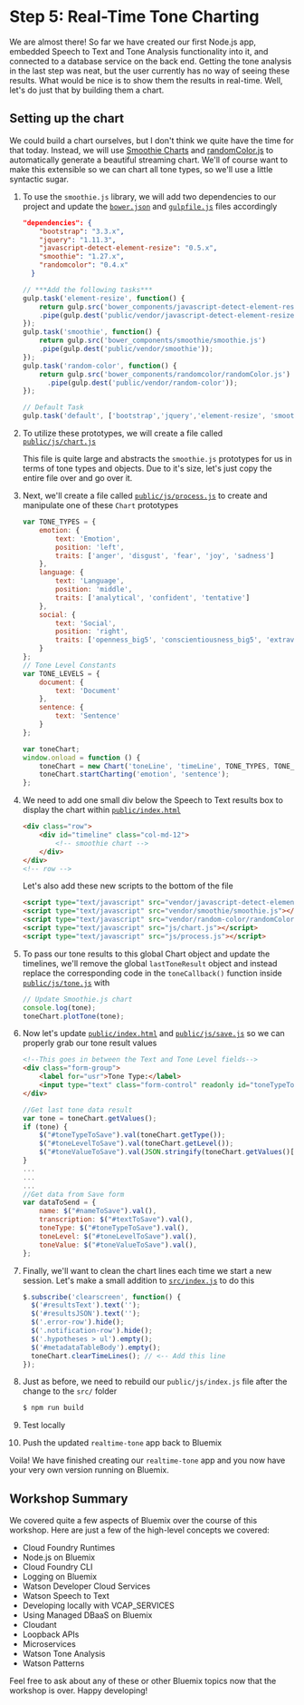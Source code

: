 # Step 5: Real-Time Tone Charting

We are almost there! So far we have created our first Node.js app, embedded Speech to Text and Tone Analysis functionality into it, and connected to a database service on the back end. Getting the tone analysis in the last step was neat, but the user currently has no way of seeing these results. What would be nice is to show them the results in real-time. Well, let's do just that by building them a chart.

## Setting up the chart

We could build a chart ourselves, but I don't think we quite have the time for that today. Instead, we will use [Smoothie Charts][smoothie_url] and [randomColor.js][random_color_url] to automatically generate a beautiful streaming chart. We'll of course want to make this extensible so we can chart all tone types, so we'll use a little syntactic sugar.

1. To use the `smoothie.js` library, we will add two dependencies to our project and update the [`bower.json`](./bower.json) and [`gulpfile.js`](./gulpfile.js) files accordingly

	```json
	"dependencies": {
	    "bootstrap": "3.3.x",
	    "jquery": "1.11.3",
	    "javascript-detect-element-resize": "0.5.x",
	    "smoothie": "1.27.x",
	    "randomcolor": "0.4.x"
	  }
	```

	```js
	// ***Add the following tasks***
	gulp.task('element-resize', function() {
	    return gulp.src('bower_components/javascript-detect-element-resize/detect-element-resize.js')
	    .pipe(gulp.dest('public/vendor/javascript-detect-element-resize'));
	});
	gulp.task('smoothie', function() {
	    return gulp.src('bower_components/smoothie/smoothie.js')
	    .pipe(gulp.dest('public/vendor/smoothie'));
	});
	gulp.task('random-color', function() {
	    return gulp.src('bower_components/randomcolor/randomColor.js')
	      .pipe(gulp.dest('public/vendor/random-color'));
	});
	
	// Default Task
	gulp.task('default', ['bootstrap','jquery','element-resize', 'smoothie', 'random-color']);
	```

2. To utilize these prototypes, we will create a file called [`public/js/chart.js`](./public/js/chart.js)

	This file is quite large and abstracts the `smoothie.js` prototypes for us in terms of tone types and objects. Due to it's size, let's just copy the entire file over and go over it.

3. Next, we'll create a file called [`public/js/process.js`](./public/js/process.js) to create and manipulate one of these `Chart` prototypes

	```js
	var TONE_TYPES = {
	    emotion: {
	        text: 'Emotion',
	        position: 'left',
	        traits: ['anger', 'disgust', 'fear', 'joy', 'sadness']
	    },
	    language: {
	        text: 'Language',
	        position: 'middle',
	        traits: ['analytical', 'confident', 'tentative']
	    },
	    social: {
	        text: 'Social',
	        position: 'right',
	        traits: ['openness_big5', 'conscientiousness_big5', 'extraversion_big5', 'agreeableness_big5', 'emotional_range_big5']
	    }
	};
	// Tone Level Constants
	var TONE_LEVELS = {
	    document: {
	        text: 'Document'
	    },
	    sentence: {
	        text: 'Sentence'
	    }
	};

	var toneChart;
	window.onload = function () {
	    toneChart = new Chart('toneLine', 'timeLine', TONE_TYPES, TONE_LEVELS);
	    toneChart.startCharting('emotion', 'sentence');
	};
	```

4. We need to add one small div below the Speech to Text results box to display the chart within [`public/index.html`](./public/index.html)

	```html
	<div class="row">
        <div id="timeline" class="col-md-12">
            <!-- smoothie chart -->
        </div>
    </div>
    <!-- row -->
	```	
	
	Let's also add these new scripts to the bottom of the file
	
	```html
    <script type="text/javascript" src="vendor/javascript-detect-element-resize/detect-element-resize.js"></script>
    <script type="text/javascript" src="vendor/smoothie/smoothie.js"></script>
    <script type="text/javascript" src="vendor/random-color/randomColor.js"></script>
    <script type="text/javascript" src="js/chart.js"></script>
    <script type="text/javascript" src="js/process.js"></script>
	```

5. To pass our tone results to this global Chart object and update the timelines, we'll remove the global `lastToneResult` object and instead replace the corresponding code in the `toneCallback()` function inside [`public/js/tone.js`](./public/js/tone.js) with

	```js
	// Update Smoothie.js chart
	console.log(tone);
  	toneChart.plotTone(tone);
	```

6. Now let's update [`public/index.html`](./public/index.html) and [`public/js/save.js`](./public/js/save.js) so we can properly grab our tone result values

	```html
	<!--This goes in between the Text and Tone Level fields-->
	<div class="form-group">
		<label for="usr">Tone Type:</label>
		<input type="text" class="form-control" readonly id="toneTypeToSave">
	</div>
	```

	```js
	//Get last tone data result
	var tone = toneChart.getValues();
	if (tone) {
		$("#toneTypeToSave").val(toneChart.getType());
		$("#toneLevelToSave").val(toneChart.getLevel());
		$("#toneValueToSave").val(JSON.stringify(toneChart.getValues()[toneChart.getLevel()][toneChart.getType()], null, ' '));
	}
	...
	...
	...
	//Get data from Save form
	var dataToSend = {
		name: $("#nameToSave").val(),
		transcription: $("#textToSave").val(),
		toneType: $("#toneTypeToSave").val(),
		toneLevel: $("#toneLevelToSave").val(),
		toneValue: $("#toneValueToSave").val(),
	};
	```

6. Finally, we'll want to clean the chart lines each time we start a new session. Let's make a small addition to [`src/index.js`](./src/index.js) to do this

	```js
	$.subscribe('clearscreen', function() {
	  $('#resultsText').text('');
	  $('#resultsJSON').text('');
	  $('.error-row').hide();
	  $('.notification-row').hide();
	  $('.hypotheses > ul').empty();
	  $('#metadataTableBody').empty();
	  toneChart.clearTimeLines(); // <-- Add this line
	});
	```

7. Just as before, we need to rebuild our `public/js/index.js` file after the change to the `src/` folder

	```bash
	$ npm run build
	```

8. Test locally

9. Push the updated `realtime-tone` app back to Bluemix

Voila! We have finished creating our `realtime-tone` app and you now have your very own version running on Bluemix.

## Workshop Summary

We covered quite a few aspects of Bluemix over the course of this workshop. Here are just a few of the high-level concepts we covered:

* Cloud Foundry Runtimes
* Node.js on Bluemix
* Cloud Foundry CLI
* Logging on Bluemix
* Watson Developer Cloud Services
* Watson Speech to Text
* Developing locally with VCAP_SERVICES
* Using Managed DBaaS on Bluemix
* Cloudant
* Loopback APIs
* Microservices
* Watson Tone Analysis
* Watson Patterns

Feel free to ask about any of these or other Bluemix topics now that the workshop is over. Happy developing!

<!--Links--> 
[smoothie_url]: http://smoothiecharts.org/
[smoothie_file_url]: https://github.com/joewalnes/smoothie/blob/master/smoothie.js
[random_color_url]: https://randomcolor.llllll.li/